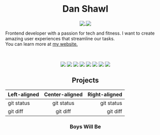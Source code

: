<h1 align="center">Dan Shawl</h1>

<p align="center">
<a href="https://www.linkedin.com/in/daniel-shawl/" target="_blank">
<img align="center" src="https://img.shields.io/badge/linkedin-%230077B5.svg?style=for-the-badge&logo=linkedin&logoColor=white" />
</a>
<a href="https://twitter.com/danshawldev" target="_blank"> 
  <img align="center" src="https://img.shields.io/badge/Twitter-%231DA1F2.svg?style=for-the-badge&logo=Twitter&logoColor=white" />
  </a>
</p>

<p align="left">Frontend developer with a passion for tech and fitness. I want to create amazing user experiences that streamline our tasks.<br>
  You can learn more at <a href="https://www.danshawl.com" target="blank">my website.</a>
</p>

<br>

<p align="center">
<img align="center" src="https://img.shields.io/badge/javascript-%23323330.svg?style=for-the-badge&logo=javascript&logoColor=%23F7DF1E" />
<img align="center" src="https://img.shields.io/badge/react-%2320232a.svg?style=for-the-badge&logo=react&logoColor=%2361DAFB" />
<img align="center" src="https://img.shields.io/badge/html5-%23E34F26.svg?style=for-the-badge&logo=html5&logoColor=white" />
<img align="center" src="https://img.shields.io/badge/css3-%231572B6.svg?style=for-the-badge&logo=css3&logoColor=white" />
<img align="center" src="https://img.shields.io/badge/firebase-%23039BE5.svg?style=for-the-badge&logo=firebase" />
<img align="center" src="https://img.shields.io/badge/Next-black?style=for-the-badge&logo=next.js&logoColor=white" />
<img align="center" src="https://img.shields.io/badge/tailwindcss-%2338B2AC.svg?style=for-the-badge&logo=tailwind-css&logoColor=white" />
<img align="center" src="https://img.shields.io/badge/git-%23F05033.svg?style=for-the-badge&logo=git&logoColor=white" />
</p>

<h2 align="center">Projects</h2>

<p>

| Left-aligned | Center-aligned | Right-aligned |
| :---         |     :---:      |          ---: |
| git status   | git status     | git status    |
| git diff     | git diff       | git diff      |
  
</p>

<div align="center">
    <h3>Boys Will Be</h3>
</div>

